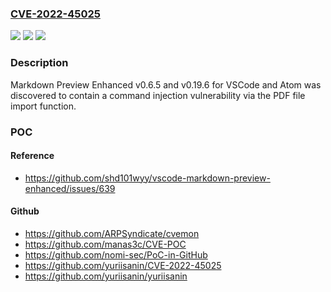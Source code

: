 ### [CVE-2022-45025](https://cve.mitre.org/cgi-bin/cvename.cgi?name=CVE-2022-45025)
![](https://img.shields.io/static/v1?label=Product&message=n%2Fa&color=blue)
![](https://img.shields.io/static/v1?label=Version&message=n%2Fa&color=blue)
![](https://img.shields.io/static/v1?label=Vulnerability&message=n%2Fa&color=brighgreen)

### Description

Markdown Preview Enhanced v0.6.5 and v0.19.6 for VSCode and Atom was discovered to contain a command injection vulnerability via the PDF file import function.

### POC

#### Reference
- https://github.com/shd101wyy/vscode-markdown-preview-enhanced/issues/639

#### Github
- https://github.com/ARPSyndicate/cvemon
- https://github.com/manas3c/CVE-POC
- https://github.com/nomi-sec/PoC-in-GitHub
- https://github.com/yuriisanin/CVE-2022-45025
- https://github.com/yuriisanin/yuriisanin

